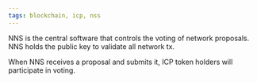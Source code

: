```yaml
---
tags: blockchain, icp, nss
---
```


NNS is the central software that controls the voting of network proposals. NNS
holds the public key to validate all network tx.

When NNS receives a proposal and submits it, ICP token holders will participate
in voting.
